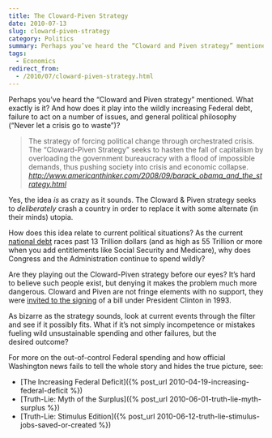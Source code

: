 ```yaml
---
title: The Cloward-Piven Strategy
date: 2010-07-13
slug: cloward-piven-strategy
category: Politics
summary: Perhaps you’ve heard the “Cloward and Piven strategy” mentioned. What exactly is it? And how does it play into the wildly increasing Federal debt, failure to act on a number of issues, and general political philosophy (“Never let a crisis go to waste”)?
tags: 
  - Economics
redirect_from:
  - /2010/07/cloward-piven-strategy.html
---
```




Perhaps you’ve heard the “Cloward and Piven strategy” mentioned. What
exactly is it? And how does it play into the wildly increasing Federal
debt, failure to act on a number of issues, and general political
philosophy (“Never let a crisis go to waste”)?

> The strategy of forcing political change through orchestrated crisis.
> The “Cloward-Piven Strategy” seeks to hasten the fall of capitalism by
> overloading the government bureaucracy with a flood of impossible
> demands, thus pushing society into crisis and economic collapse.  
> <cite>http://www.americanthinker.com/2008/09/barack_obama_and_the_strategy.html</cite>

Yes, the idea *is* as crazy as it sounds. The Cloward & Piven strategy
seeks to *deliberately* crash a country in order to replace it with some
alternate (in their minds) utopia.

How does this idea relate to current political situations? As the
current [national debt](http://www.usdebtclock.org/) races past 13
Trillion dollars (and as high as 55 Trillion or more when you add
entitlements like Social Security and Medicare), why does Congress and
the Administration continue to spend wildly?

Are they playing out the Cloward-Piven strategy before our eyes? It’s
hard to believe such people exist, but denying it makes the problem much
more dangerous. Cloward and Piven are not fringe elements with no
support, they were [invited to the signing](http://www.examiner.com/x-25466-DC-Independent-Examiner~y2009m11d22-ClowardPiven-Government)
of a bill under President Clinton in 1993.

As bizarre as the strategy sounds, look at current events through the
filter and see if it possibly fits. What if it’s not simply incompetence
or mistakes fueling wild unsustainable spending and other failures, but
the desired outcome?

For more on the out-of-control Federal spending and how official
Washington news fails to tell the whole story and hides the true
picture, see:

-   [The Increasing Federal Deficit]({% post_url 2010-04-19-increasing-federal-deficit %})
-   [Truth-Lie: Myth of the Surplus]({% post_url 2010-06-01-truth-lie-myth-surplus %})
-   [Truth-Lie: Stimulus Edition]({% post_url 2010-06-12-truth-lie-stimulus-jobs-saved-or-created %})
